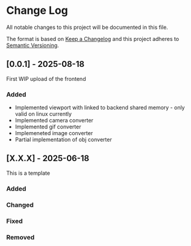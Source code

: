 # Change Log
All notable changes to this project will be documented in this file.
 
The format is based on [Keep a Changelog](http://keepachangelog.com/)
and this project adheres to [Semantic Versioning](http://semver.org/).


## [0.0.1] - 2025-08-18

First WIP upload of the frontend
 
### Added
- Implemented viewport with linked to backend shared memory - only valid on linux currently
- Implemented camera converter
- Implemented gif converter
- Implemeneted image converter
- Partial implementation of obj converter



## [X.X.X] - 2025-06-18

This is a template
 
### Added

### Changed
 
### Fixed

### Removed